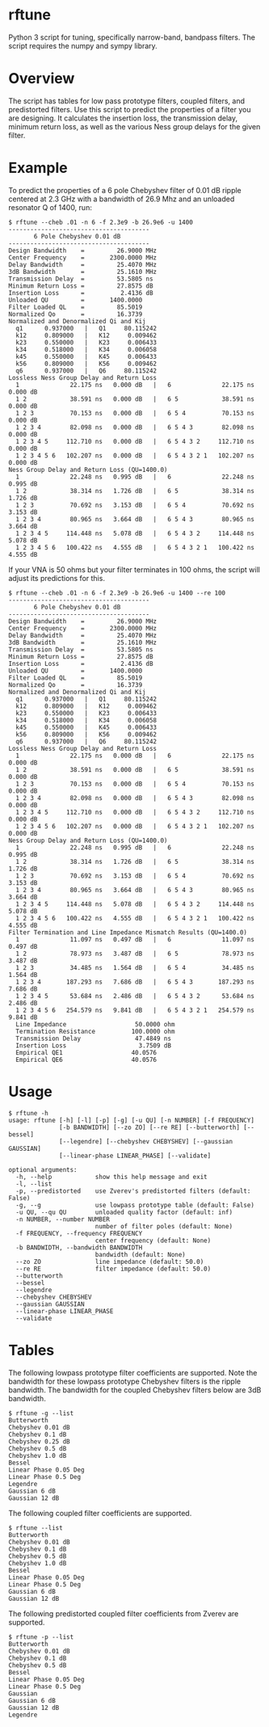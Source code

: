 

# rftune

Python 3 script for tuning, specifically narrow-band, bandpass filters.
The script requires the numpy and sympy library.

# Overview

The script has tables for low pass prototype filters, coupled
filters, and predistorted filters.  Use this script to predict
the properties of a filter you are designing.  It calculates
the insertion loss, the transmission delay, minimum
return loss, as well as the various Ness group delays for the
given filter.

# Example

To predict the properties of a 6 pole Chebyshev filter of 0.01 dB ripple centered at 2.3 GHz
with a bandwidth of 26.9 Mhz and an unloaded resonator Q of 1400, run:


```
$ rftune --cheb .01 -n 6 -f 2.3e9 -b 26.9e6 -u 1400
---------------------------------------
       6 Pole Chebyshev 0.01 dB        
---------------------------------------
Design Bandwidth    =         26.9000 MHz
Center Frequency    =       2300.0000 MHz
Delay Bandwidth     =         25.4070 MHz
3dB Bandwidth       =         25.1610 MHz
Transmission Delay  =         53.5805 ns
Minimum Return Loss =         27.8575 dB
Insertion Loss      =          2.4136 dB
Unloaded QU         =       1400.0000
Filter Loaded QL    =         85.5019
Normalized Qo       =         16.3739
Normalized and Denormalized Qi and Kij
  q1      0.937000   |   Q1     80.115242
  k12     0.809000   |   K12     0.009462
  k23     0.550000   |   K23     0.006433
  k34     0.518000   |   K34     0.006058
  k45     0.550000   |   K45     0.006433
  k56     0.809000   |   K56     0.009462
  q6      0.937000   |   Q6     80.115242
Lossless Ness Group Delay and Return Loss
  1              22.175 ns   0.000 dB   |   6              22.175 ns   0.000 dB
  1 2            38.591 ns   0.000 dB   |   6 5            38.591 ns   0.000 dB
  1 2 3          70.153 ns   0.000 dB   |   6 5 4          70.153 ns   0.000 dB
  1 2 3 4        82.098 ns   0.000 dB   |   6 5 4 3        82.098 ns   0.000 dB
  1 2 3 4 5     112.710 ns   0.000 dB   |   6 5 4 3 2     112.710 ns   0.000 dB
  1 2 3 4 5 6   102.207 ns   0.000 dB   |   6 5 4 3 2 1   102.207 ns   0.000 dB
Ness Group Delay and Return Loss (QU=1400.0)
  1              22.248 ns   0.995 dB   |   6              22.248 ns   0.995 dB
  1 2            38.314 ns   1.726 dB   |   6 5            38.314 ns   1.726 dB
  1 2 3          70.692 ns   3.153 dB   |   6 5 4          70.692 ns   3.153 dB
  1 2 3 4        80.965 ns   3.664 dB   |   6 5 4 3        80.965 ns   3.664 dB
  1 2 3 4 5     114.448 ns   5.078 dB   |   6 5 4 3 2     114.448 ns   5.078 dB
  1 2 3 4 5 6   100.422 ns   4.555 dB   |   6 5 4 3 2 1   100.422 ns   4.555 dB
```


If your VNA is 50 ohms but your filter terminates in 100 ohms, the script
will adjust its predictions for this.


```
$ rftune --cheb .01 -n 6 -f 2.3e9 -b 26.9e6 -u 1400 --re 100
---------------------------------------
       6 Pole Chebyshev 0.01 dB        
---------------------------------------
Design Bandwidth    =         26.9000 MHz
Center Frequency    =       2300.0000 MHz
Delay Bandwidth     =         25.4070 MHz
3dB Bandwidth       =         25.1610 MHz
Transmission Delay  =         53.5805 ns
Minimum Return Loss =         27.8575 dB
Insertion Loss      =          2.4136 dB
Unloaded QU         =       1400.0000
Filter Loaded QL    =         85.5019
Normalized Qo       =         16.3739
Normalized and Denormalized Qi and Kij
  q1      0.937000   |   Q1     80.115242
  k12     0.809000   |   K12     0.009462
  k23     0.550000   |   K23     0.006433
  k34     0.518000   |   K34     0.006058
  k45     0.550000   |   K45     0.006433
  k56     0.809000   |   K56     0.009462
  q6      0.937000   |   Q6     80.115242
Lossless Ness Group Delay and Return Loss
  1              22.175 ns   0.000 dB   |   6              22.175 ns   0.000 dB
  1 2            38.591 ns   0.000 dB   |   6 5            38.591 ns   0.000 dB
  1 2 3          70.153 ns   0.000 dB   |   6 5 4          70.153 ns   0.000 dB
  1 2 3 4        82.098 ns   0.000 dB   |   6 5 4 3        82.098 ns   0.000 dB
  1 2 3 4 5     112.710 ns   0.000 dB   |   6 5 4 3 2     112.710 ns   0.000 dB
  1 2 3 4 5 6   102.207 ns   0.000 dB   |   6 5 4 3 2 1   102.207 ns   0.000 dB
Ness Group Delay and Return Loss (QU=1400.0)
  1              22.248 ns   0.995 dB   |   6              22.248 ns   0.995 dB
  1 2            38.314 ns   1.726 dB   |   6 5            38.314 ns   1.726 dB
  1 2 3          70.692 ns   3.153 dB   |   6 5 4          70.692 ns   3.153 dB
  1 2 3 4        80.965 ns   3.664 dB   |   6 5 4 3        80.965 ns   3.664 dB
  1 2 3 4 5     114.448 ns   5.078 dB   |   6 5 4 3 2     114.448 ns   5.078 dB
  1 2 3 4 5 6   100.422 ns   4.555 dB   |   6 5 4 3 2 1   100.422 ns   4.555 dB
Filter Termination and Line Impedance Mismatch Results (QU=1400.0)
  1              11.097 ns   0.497 dB   |   6              11.097 ns   0.497 dB
  1 2            78.973 ns   3.487 dB   |   6 5            78.973 ns   3.487 dB
  1 2 3          34.485 ns   1.564 dB   |   6 5 4          34.485 ns   1.564 dB
  1 2 3 4       187.293 ns   7.686 dB   |   6 5 4 3       187.293 ns   7.686 dB
  1 2 3 4 5      53.684 ns   2.486 dB   |   6 5 4 3 2      53.684 ns   2.486 dB
  1 2 3 4 5 6   254.579 ns   9.841 dB   |   6 5 4 3 2 1   254.579 ns   9.841 dB
  Line Impedance                   50.0000 ohm
  Termination Resistance          100.0000 ohm
  Transmission Delay               47.4849 ns
  Insertion Loss                    3.7509 dB
  Empirical QE1                   40.0576
  Empirical QE6                   40.0576
```


# Usage


```
$ rftune -h
usage: rftune [-h] [-l] [-p] [-g] [-u QU] [-n NUMBER] [-f FREQUENCY]
              [-b BANDWIDTH] [--zo ZO] [--re RE] [--butterworth] [--bessel]
              [--legendre] [--chebyshev CHEBYSHEV] [--gaussian GAUSSIAN]
              [--linear-phase LINEAR_PHASE] [--validate]

optional arguments:
  -h, --help            show this help message and exit
  -l, --list
  -p, --predistorted    use Zverev's predistorted filters (default: False)
  -g, --g               use lowpass prototype table (default: False)
  -u QU, --qu QU        unloaded quality factor (default: inf)
  -n NUMBER, --number NUMBER
                        number of filter poles (default: None)
  -f FREQUENCY, --frequency FREQUENCY
                        center frequency (default: None)
  -b BANDWIDTH, --bandwidth BANDWIDTH
                        bandwidth (default: None)
  --zo ZO               line impedance (default: 50.0)
  --re RE               filter impedance (default: 50.0)
  --butterworth
  --bessel
  --legendre
  --chebyshev CHEBYSHEV
  --gaussian GAUSSIAN
  --linear-phase LINEAR_PHASE
  --validate
```


# Tables

The following lowpass prototype filter coefficients are supported.
Note the bandwidth for these lowpass prototype Chebyshev filters is the ripple bandwidth.
The bandwidth for the coupled Chebyshev filters below are 3dB bandwidth.


```
$ rftune -g --list
Butterworth
Chebyshev 0.01 dB
Chebyshev 0.1 dB
Chebyshev 0.25 dB
Chebyshev 0.5 dB
Chebyshev 1.0 dB
Bessel
Linear Phase 0.05 Deg
Linear Phase 0.5 Deg
Legendre
Gaussian 6 dB
Gaussian 12 dB
```


The following coupled filter coefficients are supported.


```
$ rftune --list
Butterworth
Chebyshev 0.01 dB
Chebyshev 0.1 dB
Chebyshev 0.5 dB
Chebyshev 1.0 dB
Bessel
Linear Phase 0.05 Deg
Linear Phase 0.5 Deg
Gaussian 6 dB
Gaussian 12 dB
```


The following predistorted coupled filter coefficients from Zverev are supported.


```
$ rftune -p --list
Butterworth
Chebyshev 0.01 dB
Chebyshev 0.1 dB
Chebyshev 0.5 dB
Bessel
Linear Phase 0.05 Deg
Linear Phase 0.5 Deg
Gaussian
Gaussian 6 dB
Gaussian 12 dB
Legendre
```



